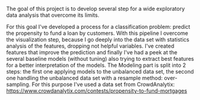 The goal of this project is to develop several step for a wide exploratory data analysis that overcome its limits.

For this goal I've developed a process for a classification problem: predict the propensity to fund a loan by customers.
With this pipeline I overcome the visualization step, because I go deeply into the data set with statistics analysis of the features, dropping not helpful variables. I've created features that improve the prediction and finally I've had a peek at the several baseline models (without tuning) also trying to extract best features for a better interpretation of the models.
The Modeling part is split into 2 steps: the first one applying models to the unbalanced data set, the second one handling the unbalanced data set with a resample method: over-sampling. 
For this purpose I've used a data set from CrowdAnalytix: https://www.crowdanalytix.com/contests/propensity-to-fund-mortgages


